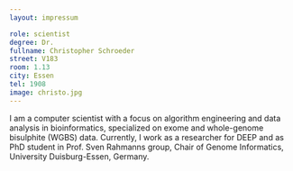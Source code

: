 ```yaml
---
layout: impressum

role: scientist
degree: Dr.
fullname: Christopher Schroeder
street: V183
room: 1.13
city: Essen
tel: 1908
image: christo.jpg
---
```


I am a computer scientist with a focus on algorithm engineering and data analysis in bioinformatics, specialized on exome and whole-genome bisulphite (WGBS) data. Currently, I work as a researcher for DEEP and as PhD student in Prof. Sven Rahmanns group, Chair of Genome Informatics, University Duisburg-Essen, Germany.
